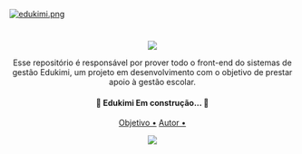 [![edukimi.png](https://i.postimg.cc/L85g2jXZ/edukimi.png)](https://postimg.cc/zymGkbTJ)


<h1 align="center"> </h1>
           
<p align="center"><img src="https://i.postimg.cc/QtW2Ky1n/Group-13.png" ></p>

<p align="center">Esse repositório é responsável por prover todo o front-end do sistemas de gestão Edukimi, um projeto em desenvolvimento
 com o objetivo de prestar apoio à gestão escolar.
</p>

<h4 align="center"> 
	🚧  Edukimi Em construção...  🚧
</h4>

<p align="center">
  <a href="#objetivo">Objetivo •<a/>
    <a href="#objetivo">Autor •<a/>
</p>

<p align="center"> <img src="https://img.shields.io/badge/Angular-11.0.7-blue" ></p>






